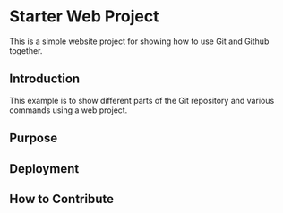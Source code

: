 # Starter Web Project

This is a simple website project for showing 
how to use Git and Github together.

## Introduction

This example is to show different parts
of the Git repository and various commands 
using a web project.

## Purpose

## Deployment

## How to Contribute